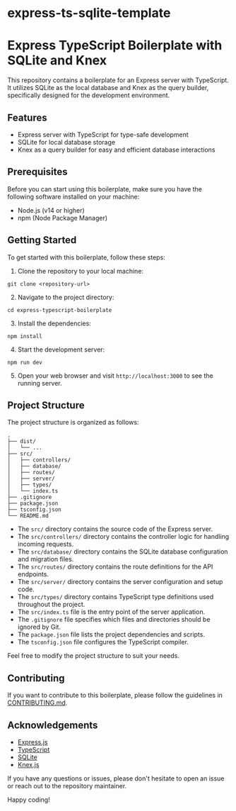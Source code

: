 # express-ts-sqlite-template

# Express TypeScript Boilerplate with SQLite and Knex

This repository contains a boilerplate for an Express server with TypeScript. It utilizes SQLite as the local database and Knex as the query builder, specifically designed for the development environment.

## Features

- Express server with TypeScript for type-safe development
- SQLite for local database storage
- Knex as a query builder for easy and efficient database interactions

## Prerequisites

Before you can start using this boilerplate, make sure you have the following software installed on your machine:

- Node.js (v14 or higher)
- npm (Node Package Manager)

## Getting Started

To get started with this boilerplate, follow these steps:

1. Clone the repository to your local machine:

```
git clone <repository-url>
```

2. Navigate to the project directory:

```
cd express-typescript-boilerplate
```

3. Install the dependencies:

```
npm install
```

4. Start the development server:

```
npm run dev
```

5. Open your web browser and visit `http://localhost:3000` to see the running server.

## Project Structure

The project structure is organized as follows:
```
.
├── dist/
│   └── ...
├── src/
│   ├── controllers/
│   ├── database/
│   ├── routes/
│   ├── server/
│   ├── types/
│   └── index.ts
├── .gitignore
├── package.json
├── tsconfig.json
└── README.md
```

- The `src/` directory contains the source code of the Express server.
- The `src/controllers/` directory contains the controller logic for handling incoming requests.
- The `src/database/` directory contains the SQLite database configuration and migration files.
- The `src/routes/` directory contains the route definitions for the API endpoints.
- The `src/server/` directory contains the server configuration and setup code.
- The `src/types/` directory contains TypeScript type definitions used throughout the project.
- The `src/index.ts` file is the entry point of the server application.
- The `.gitignore` file specifies which files and directories should be ignored by Git.
- The `package.json` file lists the project dependencies and scripts.
- The `tsconfig.json` file configures the TypeScript compiler.

Feel free to modify the project structure to suit your needs.

## Contributing

If you want to contribute to this boilerplate, please follow the guidelines in [CONTRIBUTING.md](link-to-contributing-file).

## Acknowledgements

- [Express.js](https://expressjs.com)
- [TypeScript](https://www.typescriptlang.org)
- [SQLite](https://www.sqlite.org)
- [Knex.js](http://knexjs.org)

If you have any questions or issues, please don't hesitate to open an issue or reach out to the repository maintainer.

Happy coding!
```

